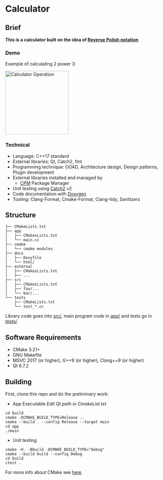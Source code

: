 # Calculator

## Brief
**This is a calculator built on the idea of [Reverse Polish notation](https://en.wikipedia.org/wiki/Reverse_Polish_notation)**
### Demo
Example of calculating 2 power 3:

<img src="demo/Calculator.gif" alt="Calculator Operation" width="200"/>



### Technical
- Language: C++17 standard
- External libraries: Qt, Catch2, fmt
- Programming technique: OOAD, Architecture design, Design patterns, Plugin development
- External libraries installed and managed by
  - [CPM](https://github.com/cpm-cmake/CPM.cmake) Package Manager
- Unit testing using [Catch2](https://github.com/catchorg/Catch2) v2
- Code documentation with [Doxygen](https://doxygen.nl/)
- Tooling: Clang-Format, Cmake-Format, Clang-tidy, Sanitizers

## Structure

``` text
├── CMakeLists.txt
├── app
│   ├── CMakesLists.txt
│   └── main.cc
├── cmake
│   └── cmake modules
├── docs
│   ├── Doxyfile
│   └── html/
├── external
│   ├── CMakesLists.txt
│   ├── ...
├── src
│   ├── CMakesLists.txt
│   ├── foo/...
│   └── bar/...
└── tests
    ├── CMakeLists.txt
    └── test_*.cc
```

Library code goes into [src/](src/), main program code in [app/](app) and tests go in [tests/](tests/).

## Software Requirements

- CMake 3.21+
- GNU Makefile
- MSVC 2017 (or higher), G++9 (or higher), Clang++9 (or higher)
- Qt 6.7.2

## Building

First, clone this repo and do the preliminary work:



- App Executable
*Edit Qt path in CmakeList.txt*

```shell
cd build
cmake -DCMAKE_BUILD_TYPE=Release ..
cmake --build . --config Release --target main
cd app
./main
```

- Unit testing

```shell
cmake -H. -Bbuild -DCMAKE_BUILD_TYPE="Debug"
cmake --build build --config Debug
cd build
ctest .
```

For more info about CMake see [here](./README_cmake.md).
